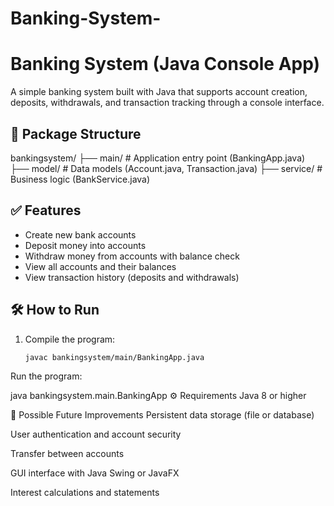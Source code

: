 # Banking-System-
# Banking System (Java Console App)

A simple banking system built with Java that supports account creation, deposits, withdrawals, and transaction tracking through a console interface.

## 📁 Package Structure

bankingsystem/
├── main/ # Application entry point (BankingApp.java)
├── model/ # Data models (Account.java, Transaction.java)
├── service/ # Business logic (BankService.java)



## ✅ Features

- Create new bank accounts  
- Deposit money into accounts  
- Withdraw money from accounts with balance check  
- View all accounts and their balances  
- View transaction history (deposits and withdrawals)  

## 🛠 How to Run

1. Compile the program:
   ```bash
   javac bankingsystem/main/BankingApp.java
Run the program:


java bankingsystem.main.BankingApp
⚙ Requirements
Java 8 or higher

📌 Possible Future Improvements
Persistent data storage (file or database)

User authentication and account security

Transfer between accounts

GUI interface with Java Swing or JavaFX

Interest calculations and statements

